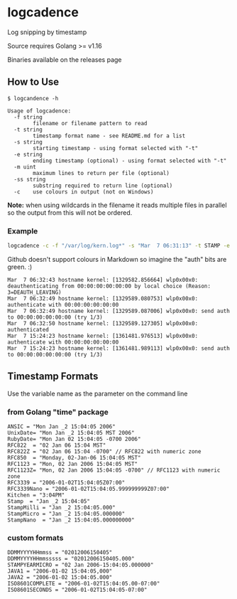 # logcadence

Log snipping by timestamp

Source requires Golang >= v1.16

Binaries available on the releases page

## How to Use

```text
$ logcandence -h

Usage of logcadence:
  -f string
        filename or filename pattern to read
  -t string
        timestamp format name - see README.md for a list
  -s string
        starting timestamp - using format selected with "-t"
  -e string
        ending timestamp (optional) - using format selected with "-t"
  -m uint
        maximum lines to return per file (optional)
  -ss string
        substring required to return line (optional)
  -c    use colours in output (not on Windows) 
```

**Note:** when using wildcards in the filename it reads multiple files in parallel so the output from this will not be ordered.

### Example

```bash
logcadence -c -f "/var/log/kern.log*" -s "Mar  7 06:31:13" -t STAMP -e "Mar  7 23:59:01" -ss "auth"
```

Github doesn't support colours in Markdown so imagine the "auth" bits are green. :)

```log
Mar  7 06:32:43 hostname kernel: [1329582.856664] wlp0x00x0: deauthenticating from 00:00:00:00:00:00 by local choice (Reason: 3=DEAUTH_LEAVING)
Mar  7 06:32:49 hostname kernel: [1329589.080753] wlp0x00x0: authenticate with 00:00:00:00:00:00
Mar  7 06:32:49 hostname kernel: [1329589.087006] wlp0x00x0: send auth to 00:00:00:00:00:00 (try 1/3)
Mar  7 06:32:50 hostname kernel: [1329589.127305] wlp0x00x0: authenticated
Mar  7 15:24:23 hostname kernel: [1361481.976513] wlp0x00x0: authenticate with 00:00:00:00:00:00
Mar  7 15:24:23 hostname kernel: [1361481.989113] wlp0x00x0: send auth to 00:00:00:00:00:00 (try 1/3)
```

## Timestamp Formats

Use the variable name as the parameter on the command line

### from Golang "time" package

```golang
ANSIC = "Mon Jan _2 15:04:05 2006"
UnixDate= "Mon Jan _2 15:04:05 MST 2006"
RubyDate= "Mon Jan 02 15:04:05 -0700 2006"
RFC822  = "02 Jan 06 15:04 MST"
RFC822Z = "02 Jan 06 15:04 -0700" // RFC822 with numeric zone
RFC850  = "Monday, 02-Jan-06 15:04:05 MST"
RFC1123 = "Mon, 02 Jan 2006 15:04:05 MST"
RFC1123Z= "Mon, 02 Jan 2006 15:04:05 -0700" // RFC1123 with numeric zone
RFC3339 = "2006-01-02T15:04:05Z07:00"
RFC3339Nano = "2006-01-02T15:04:05.999999999Z07:00"
Kitchen = "3:04PM"
Stamp  = "Jan _2 15:04:05"
StampMilli = "Jan _2 15:04:05.000"
StampMicro = "Jan _2 15:04:05.000000"
StampNano  = "Jan _2 15:04:05.000000000"
```

### custom formats

```golang
DDMMYYYYHHmmss = "02012006150405"
DDMMYYYYHHmmsssss = "02012006150405.000"
STAMPYEARMICRO = "02 Jan 2006-15:04:05.000000"
JAVA1 = "2006-01-02 15:04:05,000"
JAVA2 = "2006-01-02 15:04:05.000"
ISO8601COMPLETE = "2006-01-02T15:04:05.00-07:00"
ISO8601SECONDS = "2006-01-02T15:04:05-07:00"
```
